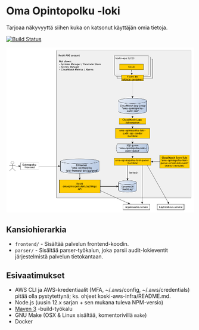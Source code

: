 # Oma Opintopolku -loki

Tarjoaa näkyvyyttä siihen kuka on katsonut käyttäjän omia tietoja.

[![Build Status](https://travis-ci.org/Opetushallitus/oma-opintopolku-loki.svg?branch=master)](https://travis-ci.org/Opetushallitus/oma-opintopolku-loki)

![Arkkitehtuuri](/docs/architecture.png)

## Kansiohierarkia

- `frontend/` - Sisältää palvelun frontend-koodin.
- `parser/` - Sisältää parser-työkalun, joka parsii audit-lokieventit järjestelmistä palvelun tietokantaan.

## Esivaatimukset

- AWS CLI ja AWS-kredentiaalit (MFA, ~/.aws/config, ~/.aws/credentials) pitää
  olla pystytettynä; ks. ohjeet koski-aws-infra/README.md.
- Node.js (uusin 12.x sarjan + sen mukana tuleva NPM-versio)
- [Maven 3](https://maven.apache.org/) -build-työkalu
- GNU Make (OSX & Linux sisältää, komentorivillä `make`)
- Docker
